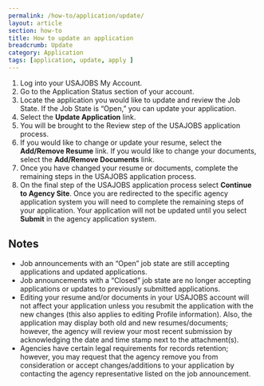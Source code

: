 ```yaml
---
permalink: /how-to/application/update/
layout: article
section: how-to
title: How to update an application
breadcrumb: Update
category: Application
tags: [application, update, apply ]
---
```


1.  Log into your USAJOBS My Account.
2.  Go to the Application Status section of your account.
3.  Locate the application you would like to update and review the Job State. If the Job State is “Open,” you can update your application.
4.  Select the **Update Application** link.
5.  You will be brought to the Review step of the USAJOBS application process.
6.  If you would like to change or update your resume, select the **Add/Remove Resume** link.  If you would like to change your documents, select the **Add/Remove Documents** link.
7.  Once you have changed your resume or documents, complete the remaining steps in the USAJOBS application process.
8.  On the final step of the USAJOBS application process select **Continue to Agency Site**. Once you are redirected to the specific agency application system you will need to complete the remaining steps of your application.  Your application will not be updated until you select **Submit** in the agency application system.

## Notes

* Job announcements with an “Open” job state are still accepting applications and updated applications.
* Job announcements with a “Closed” job state are no longer accepting applications or updates to previously submitted applications.
* Editing your resume and/or documents in your USAJOBS account will not affect your application unless you resubmit the application with the new changes (this also applies to editing Profile information). Also, the application may display both old and new resumes/documents; however, the agency will review your most recent submission by acknowledging the date and time stamp next to the attachment(s).
* Agencies have certain legal requirements for records retention; however, you may request that the agency remove you from consideration or accept changes/additions to your application by contacting the agency representative listed on the job announcement.
